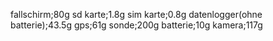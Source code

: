 fallschirm;80g
sd karte;1.8g
sim karte;0.8g
datenlogger(ohne batterie);43.5g
gps;61g
sonde;200g
batterie;10g
kamera;117g
